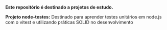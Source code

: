**Este repositório é destinado a projetos de estudo.**

**Projeto node-testes:**
Destinado para aprender testes unitários em node.js com o vitest e utilizando práticas SOLID no desenvolvimento

